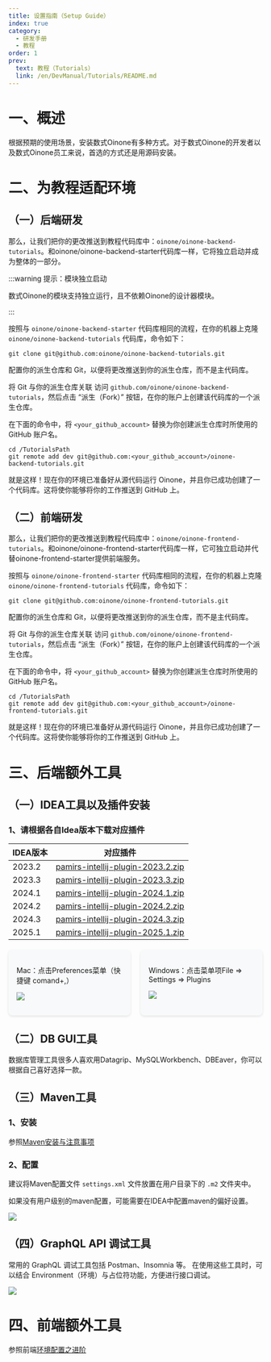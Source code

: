 ```yaml
---
title: 设置指南（Setup Guide）
index: true
category:
  - 研发手册
  - 教程
order: 1
prev:
  text: 教程（Tutorials）
  link: /en/DevManual/Tutorials/README.md
---
```

# 一、概述
根据预期的使用场景，安装数式Oinone有多种方式。对于数式Oinone的开发者以及数式Oinone员工来说，首选的方式还是用源码安装。

# 二、为教程适配环境
## （一）后端研发
那么，让我们把你的更改推送到教程代码库中：`oinone/oinone-backend-tutorials`。和oinone/oinone-backend-starter代码库一样，它将独立启动并成为整体的一部分。

:::warning 提示：模块独立启动

数式Oinone的模块支持独立运行，且不依赖Oinone的设计器模块。

:::

按照与 `oinone/oinone-backend-starter` 代码库相同的流程，在你的机器上克隆 `oinone/oinone-backend-tutorials` 代码库，命令如下：

```shell
git clone git@github.com:oinone/oinone-backend-tutorials.git
```

配置你的派生仓库和 Git，以便将更改推送到你的派生仓库，而不是主代码库。

将 Git 与你的派生仓库关联
访问 `github.com/oinone/oinone-backend-tutorials`，然后点击 “派生（Fork）” 按钮，在你的账户上创建该代码库的一个派生仓库。

在下面的命令中，将 `<your_github_account>` 替换为你创建派生仓库时所使用的 GitHub 账户名。

```shell
cd /TutorialsPath
git remote add dev git@github.com:<your_github_account>/oinone-backend-tutorials.git
```

就是这样！现在你的环境已准备好从源代码运行 Oinone，并且你已成功创建了一个代码库。这将使你能够将你的工作推送到 GitHub 上。

## （二）前端研发
那么，让我们把你的更改推送到教程代码库中：`oinone/oinone-frontend-tutorials`。和oinone/oinone-frontend-starter代码库一样，它可独立启动并代替oinone-frontend-starter提供前端服务。

按照与 `oinone/oinone-frontend-starter` 代码库相同的流程，在你的机器上克隆 `oinone/oinone-frontend-tutorials` 代码库，命令如下：

```shell
git clone git@github.com:oinone/oinone-frontend-tutorials.git
```

配置你的派生仓库和 Git，以便将更改推送到你的派生仓库，而不是主代码库。

将 Git 与你的派生仓库关联
访问 `github.com/oinone/oinone-frontend-tutorials`，然后点击 “派生（Fork）” 按钮，在你的账户上创建该代码库的一个派生仓库。

在下面的命令中，将 `<your_github_account>` 替换为你创建派生仓库时所使用的 GitHub 账户名。

```shell
cd /TutorialsPath
git remote add dev git@github.com:<your_github_account>/oinone-frontend-tutorials.git
```

就是这样！现在你的环境已准备好从源代码运行 Oinone，并且你已成功创建了一个代码库。这将使你能够将你的工作推送到 GitHub 上。

# 三、后端额外工具
## （一）IDEA工具以及插件安装
### 1、请根据各自Idea版本下载对应插件

| IDEA版本 | 对应插件                                                     |
| -------- | ------------------------------------------------------------ |
| 2023.2   | [pamirs-intellij-plugin-2023.2.zip](https://gounixiangxiang.yuque.com/attachments/yuque/0/2025/zip/324864/1748573850606-62e2901c-5145-4768-ab10-038a8fbd2c0d.zip) |
| 2023.3   | [pamirs-intellij-plugin-2023.3.zip](https://gounixiangxiang.yuque.com/attachments/yuque/0/2025/zip/324864/1748573858800-fc99133e-b7a2-4781-b2ae-bce30ca9dae2.zip) |
| 2024.1   | [pamirs-intellij-plugin-2024.1.zip](https://gounixiangxiang.yuque.com/attachments/yuque/0/2025/zip/324864/1748573865708-0035696a-1167-43e6-802d-8601db85a348.zip) |
| 2024.2   | [pamirs-intellij-plugin-2024.2.zip](https://gounixiangxiang.yuque.com/attachments/yuque/0/2025/zip/324864/1748573871209-a64f2f22-9418-46b7-871d-5da538173675.zip) |
| 2024.3   | [pamirs-intellij-plugin-2024.3.zip](https://gounixiangxiang.yuque.com/attachments/yuque/0/2025/zip/324864/1748573876905-79fb56a4-134a-48b5-a498-802de03156e7.zip) |
| 2025.1   | [pamirs-intellij-plugin-2025.1.zip](https://gounixiangxiang.yuque.com/attachments/yuque/0/2025/zip/324864/1748573885019-de646271-0fc4-49a0-a489-6c8e4d8d387b.zip) |


<div style="display: flex; gap: 20px; margin: 20px 0;">

  <div style="flex: 1; background: #f8f9fa; border-radius: 8px; padding: 16px; box-shadow: 0 2px 5px rgba(0,0,0,0.1);">

  Mac：点击Preferences菜单（快捷键 comand+,）

![](https://oinone-jar.oss-cn-zhangjiakou.aliyuncs.com/welcome-document/Development/Tutorial/setup-guide/mac.png)

  </div>

  <div style="flex: 1; background: #f8f9fa; border-radius: 8px; padding: 16px; box-shadow: 0 2px 5px rgba(0,0,0,0.1);">

  Windows：点击菜单项File => Settings => Plugins

![](https://oinone-jar.oss-cn-zhangjiakou.aliyuncs.com/welcome-document/Development/Tutorial/setup-guide/Windows.png)

  </div>

</div>


## （二）DB GUI工具
数据库管理工具很多人喜欢用Datagrip、MySQLWorkbench、DBEaver，你可以根据自己喜好选择一款。

## （三）Maven工具
### 1、安装
参照[Maven安装与注意事项](/zh-cn/InstallOrUpgrade/Dev-ENV/Maven-setup.md)

### 2、配置
建议将Maven配置文件 `settings.xml` 文件放置在用户目录下的 `.m2` 文件夹中。

如果没有用户级别的maven配置，可能需要在IDEA中配置maven的偏好设置。

![](https://oinone-jar.oss-cn-zhangjiakou.aliyuncs.com/welcome-document/Development/Tutorial/setup-guide/Maven.png)

## （四）GraphQL API 调试工具
常用的 GraphQL 调试工具包括 Postman、Insomnia 等。
在使用这些工具时，可以结合 Environment（环境）与占位符功能，方便进行接口调试。

![](https://oinone-jar.oss-cn-zhangjiakou.aliyuncs.com/welcome-document/Development/Tutorial/setup-guide/Graph.gif)

#  四、前端额外工具
参照前端[环境配置之进阶](/zh-cn/InstallOrUpgrade/Dev-ENV/Node.js-setup.md#三、进阶)

